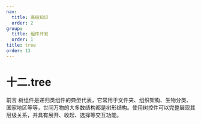 ```yaml
---
nav:
  title: 高级知识
  order: 2
group:
  title: 组件开发
  order: 1
title: tree
order: 13
---
```


# 十二.tree

<Alert type="info"> 前言
树组件是递归类组件的典型代表，它常用于文件夹、组织架构、生物分类、国家地区等等，世间万物的大多数结构都是树形结构。使用树控件可以完整展现其层级关系，并具有展开、收起、选择等交互功能。
</Alert>
